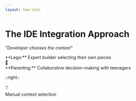 ```yaml
---
layout: two-cols
---
```


# The IDE Integration Approach
*"Developer chooses the context"*

<div class="mt-8">
<uim-cube class="text-2xl text-blue-500 inline mr-2"/> **Lego:** Expert builder selecting their own pieces

<div class="mt-4">
<div class="inline-block w-6 h-6 bg-green-500 rounded text-white text-xs flex items-center justify-center text-2xl text-green-500 inline mr-2">👥</div> **Parenting:** Collaborative decision-making with teenagers
</div>
</div>

::right::

<div class="text-center">
<div class="inline-block w-6 h-6 bg-teal-500 rounded text-white text-xs flex items-center justify-center text-8xl text-teal-500 mx-auto mb-4">🖱️</div>
<div class="text-sm text-gray-600">Manual context selection</div>
</div>

<!--
The IDE integration approach put control in the developer's hands. You select which files, which context, which information to share with the LLM.

Like an expert Lego builder choosing exactly which pieces they need, or collaborative decision-making where you involve your teenager in choosing what information they need.

**When it works well:** Developer-controlled scenarios, focused tasks with clear scope
**Current challenges:** Creates cognitive load on humans to assess context relevance, but still relevant for targeted work
-->
